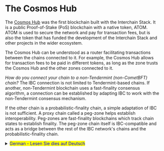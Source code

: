 # The Cosmos Hub

The [Cosmos Hub](https://hub.cosmos.network/main/hub-overview/overview.html) was the first blockchain built with the Interchain Stack. It is a public Proof-of-Stake (PoS) blockchain with a native token, ATOM. ATOM is used to secure the network and pay for transaction fees, but is also the token that has funded the development of the Interchain Stack and other projects in the wider ecosystem.

The Cosmos Hub can be understood as a router facilitating transactions between the chains connected to it. For example, the Cosmos Hub allows for transaction fees to be paid in different tokens, as long as the zone trusts the Cosmos Hub and the other zones connected to it.

_How do you connect your chain to a non-Tendermint (non-CometBFT) chain?_ The IBC connection is not limited to Tendermint-based chains. If another, non-Tendermint blockchain uses a fast-finality consensus algorithm, a connection can be established by adapting IBC to work with the non-Tendermint consensus mechanism.

If the other chain is a probabilistic-finality chain, a simple adaptation of IBC is not sufficient. A proxy chain called a peg-zone helps establish interoperability. Peg-zones are fast-finality blockchains which track chain states to establish finality. The peg-zone chain itself is IBC-compatible and acts as a bridge between the rest of the IBC network's chains and the probabilistic-finality chain.



<details>

<summary><mark style="color:blue;">German - Lesen Sie dies auf Deutsch</mark></summary>



</details>
